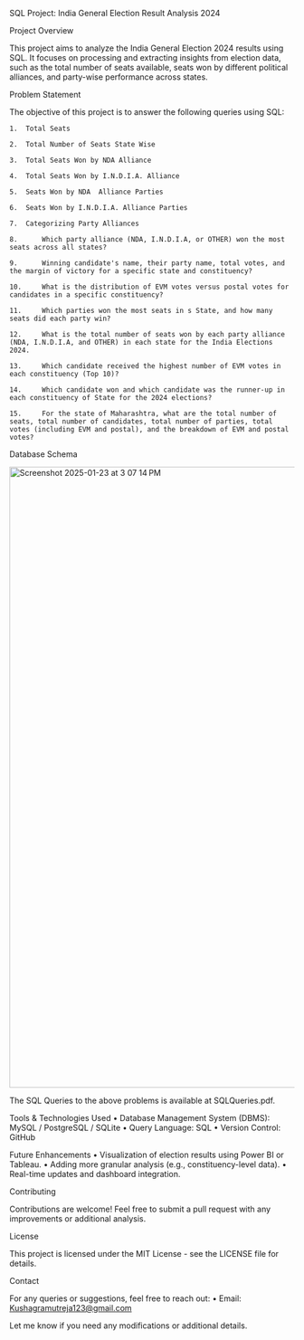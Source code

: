 SQL Project: India General Election Result Analysis 2024

Project Overview

This project aims to analyze the India General Election 2024 results using SQL. It focuses on processing and extracting insights from election data, such as the total number of seats available, seats won by different political alliances, and party-wise performance across states.

Problem Statement

The objective of this project is to answer the following queries using SQL:

	1.	Total Seats
 
	2.	Total Number of Seats State Wise
	
	3.	Total Seats Won by NDA Alliance 
 
	4.	Total Seats Won by I.N.D.I.A. Alliance
 
	5.	Seats Won by NDA  Alliance Parties

    6.	Seats Won by I.N.D.I.A. Alliance Parties
 
	7.	Categorizing Party Alliances

    8.      Which party alliance (NDA, I.N.D.I.A, or OTHER) won the most seats across all states?
    
    9.      Winning candidate's name, their party name, total votes, and the margin of victory for a specific state and constituency?
    
    10.     What is the distribution of EVM votes versus postal votes for candidates in a specific constituency?
    
    11.     Which parties won the most seats in s State, and how many seats did each party win?
    
    12.     What is the total number of seats won by each party alliance (NDA, I.N.D.I.A, and OTHER) in each state for the India Elections 2024.
    
    13.     Which candidate received the highest number of EVM votes in each constituency (Top 10)?
    
    14.     Which candidate won and which candidate was the runner-up in each constituency of State for the 2024 elections?
    
    15.     For the state of Maharashtra, what are the total number of seats, total number of candidates, total number of parties, total votes (including EVM and postal), and the breakdown of EVM and postal votes?
    
 

Database Schema


<img width="1098" alt="Screenshot 2025-01-23 at 3 07 14 PM" src="https://github.com/user-attachments/assets/d78747b3-b651-42d6-8498-03bb67ce6952" />


The SQL Queries to the above problems is available at SQLQueries.pdf.

Tools & Technologies Used
	•	Database Management System (DBMS): MySQL / PostgreSQL / SQLite
	•	Query Language: SQL
	•	Version Control: GitHub

Future Enhancements
	•	Visualization of election results using Power BI or Tableau.
	•	Adding more granular analysis (e.g., constituency-level data).
	•	Real-time updates and dashboard integration.

Contributing

Contributions are welcome! Feel free to submit a pull request with any improvements or additional analysis.

License

This project is licensed under the MIT License - see the LICENSE file for details.

Contact

For any queries or suggestions, feel free to reach out:
	•	Email: Kushagramutreja123@gmail.com
	

Let me know if you need any modifications or additional details.
